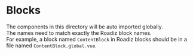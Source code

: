 # Blocks

The components in this directory will be auto imported globally.  
The names need to match exactly the Roadiz block names.  
For example, a block named `ContentBlock` in Roadiz blocks should be in a file named `ContentBlock.global.vue`.
